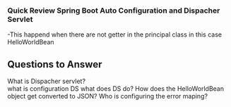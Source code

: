 ### Quick Review Spring Boot Auto Configuration and Dispacher Servlet

-This happend when there are not getter in the principal class in this case HelloWorldBean

## Questions to Answer


What is Dispacher servlet?  
what is configuration DS
what does DS do?
How does the HelloWorldBean object get converted to JSON?
Who is configuring the error maping? 
